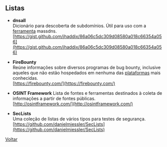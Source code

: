 ## Listas

- **dnsall**  
  Dicionário para descoberta de subdomínios. Útil para uso com a
  [ferramenta](../ferramentas/) massdns.  
  [https://gist.github.com/jhaddix/86a06c5dc309d08580a018c66354a056](https://gist.github.com/jhaddix/86a06c5dc309d08580a018c66354a056)

- **FireBounty**  
  Reúne informações sobre diversos programas de bug bounty, inclusive aqueles
  que não estão hospedados em nenhuma das [plataformas](./plataformas/) mais
  conhecidas.  
  [https://firebounty.com/](https://firebounty.com/)

- **OSINT Framework**
  Lista de fontes e ferramentas destinados à coleta de informações a partir de
  fontes públicas.  
  [http://osintframework.com/](http://osintframework.com/)

- **SecLists**  
  Uma coleção de listas de vários tipos para testes de segurança.  
  [https://github.com/danielmiessler/SecLists](https://github.com/danielmiessler/SecLists)

[Voltar](../)